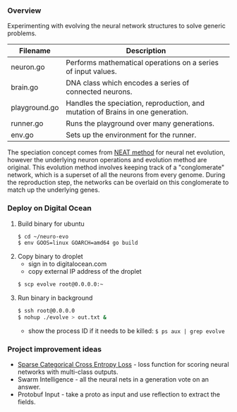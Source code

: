 ### Overview
Experimenting with evolving the neural network structures to solve generic problems.

Filename | Description
-------- | -----------
neuron.go | Performs mathematical operations on a series of input values.
brain.go | DNA class which encodes a series of connected neurons.
playground.go | Handles the speciation, reproduction, and mutation of Brains in one generation.
runner.go | Runs the playground over many generations.
env.go | Sets up the environment for the runner.

The speciation concept comes from [NEAT method](http://nn.cs.utexas.edu/downloads/papers/stanley.ec02.pdf) for neural net evolution, however the underlying neuron operations and evolution method are original. This evolution method involves keeping track of a "conglomerate" network, which is a superset of all the neurons from every genome. During the reproduction step, the networks can be overlaid on this conglomerate to match up the underlying genes.

### Deploy on Digital Ocean
1) Build binary for ubuntu
	```bash
	$ cd ~/neuro-evo
	$ env GOOS=linux GOARCH=amd64 go build
	```
2) Copy binary to droplet
	* sign in to digitalocean.com
	* copy external IP address of the droplet
	```bash
	$ scp evolve root@0.0.0.0:~ 
	```
3) Run binary in background
	```bash
	$ ssh root@0.0.0.0
	$ nohup ./evolve > out.txt &
	```
	* show the process ID if it needs to be killed: `$ ps aux | grep evolve`

### Project improvement ideas
* [Sparse Categorical Cross Entropy Loss](https://machinelearningmastery.com/how-to-choose-loss-functions-when-training-deep-learning-neural-networks/) - loss function for scoring neural networks with multi-class outputs.
* Swarm Intelligence - all the neural nets in a generation vote on an answer.
* Protobuf Input - take a proto as input and use reflection to extract the fields.
